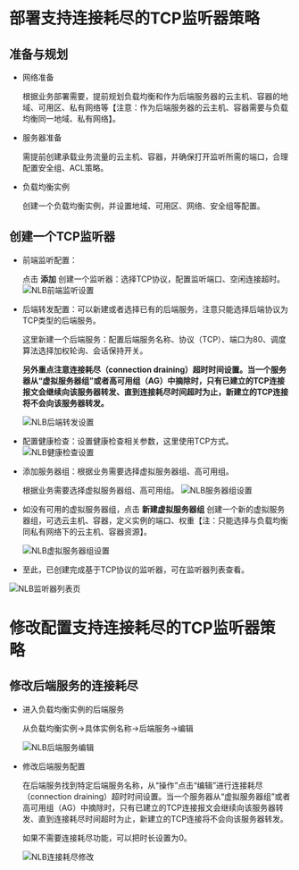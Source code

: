 # 部署支持连接耗尽的TCP监听器策略

## 准备与规划

- 网络准备

  根据业务部署需要，提前规划负载均衡和作为后端服务器的云主机、容器的地域、可用区、私有网络等【注意：作为后端服务器的云主机、容器需要与负载均衡同一地域、私有网络】。

- 服务器准备

  需提前创建承载业务流量的云主机、容器，并确保打开监听所需的端口，合理配置安全组、ACL策略。

- 负载均衡实例

  创建一个负载均衡实例，并设置地域、可用区、网络、安全组等配置。

## 创建一个TCP监听器

- 前端监听配置：
	
  点击 **添加** 创建一个监听器：选择TCP协议，配置监听端口、空闲连接超时。
  ![NLB前端监听设置](../../../../image/Networking/NLB/NLB-022.png)

- 后端转发配置：可以新建或者选择已有的后端服务，注意只能选择后端协议为TCP类型的后端服务。
  
  这里新建一个后端服务：配置后端服务名称、协议（TCP）、端口为80、调度算法选择加权轮询、会话保持开关。
  
  **另外重点注意连接耗尽（connection draining）超时时间设置。当一个服务器从“虚拟服务器组”或者高可用组（AG）中摘除时，只有已建立的TCP连接报文会继续向该服务器转发、直到连接耗尽时间超时为止，新建立的TCP连接将不会向该服务器转发。**
  
  ![NLB后端转发设置](../../../../image/Networking/NLB/NLB-023.png)

- 配置健康检查：设置健康检查相关参数，这里使用TCP方式。
 ![NLB健康检查设置](../../../../image/Networking/NLB/NLB-029.png)

- 添加服务器组：根据业务需要选择虚拟服务器组、高可用组。
   
   根据业务需要选择虚拟服务器组、高可用组。
  ![NLB服务器组设置](../../../../image/Networking/NLB/NLB-030.png)

- 如没有可用的虚拟服务器组，点击 **新建虚拟服务器组** 创建一个新的虚拟服务器组，可选云主机、容器，定义实例的端口、权重【注：只能选择与负载均衡同私有网络下的云主机、容器资源】。
  
   ![NLB虚拟服务器组设置](../../../../image/Networking/NLB/NLB-079.png)

- 至此，已创建完成基于TCP协议的监听器，可在监听器列表查看。

![NLB监听器列表页](../../../../image/Networking/NLB/NLB-057.png)

# 修改配置支持连接耗尽的TCP监听器策略

## 修改后端服务的连接耗尽

- 进入负载均衡实例的后端服务
  
  从负载均衡实例->具体实例名称->后端服务->编辑
  
  ![NLB后端服务编辑](../../../../image/Networking/NLB/NLB-BackEditEntrance.png)

- 修改后端服务配置
  
  在后端服务找到特定后端服务名称，从“操作”点击“编辑”进行连接耗尽（connection draining）超时时间设置。当一个服务器从“虚拟服务器组”或者高可用组（AG）中摘除时，只有已建立的TCP连接报文会继续向该服务器转发、直到连接耗尽时间超时为止，新建立的TCP连接将不会向该服务器转发。
  
  如果不需要连接耗尽功能，可以把时长设置为0。
  
  ![NLB连接耗尽修改](../../../../image/Networking/NLB/NLB-BackConnection.png)
